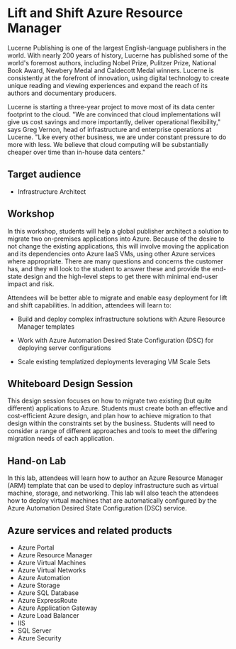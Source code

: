 # Lift and Shift Azure Resource Manager

Lucerne Publishing is one of the largest English-language publishers in the world. With nearly 200 years of history, Lucerne has published some of the world's foremost authors, including Nobel Prize, Pulitzer Prize, National Book Award, Newbery Medal and Caldecott Medal winners. Lucerne is consistently at the forefront of innovation, using digital technology to create unique reading and viewing experiences and expand the reach of its authors and documentary producers.

Lucerne is starting a three-year project to move most of its data center footprint to the cloud. "We are convinced that cloud implementations will give us cost savings and more importantly, deliver operational flexibility," says Greg Vernon, head of infrastructure and enterprise operations at Lucerne. "Like every other business, we are under constant pressure to do more with less. We believe that cloud computing will be substantially cheaper over time than in-house data centers." 

## Target audience

- Infrastructure Architect 

## Workshop
In this workshop, students will help a global publisher architect a solution to migrate two on-premises applications into Azure. Because of the desire to not change the existing applications, this will involve moving the application and its dependencies onto Azure IaaS VMs, using other Azure services where appropriate. There are many questions and concerns the customer has, and they will look to the student to answer these and provide the end-state design and the high-level steps to get there with minimal end-user impact and risk.

Attendees will be better able to migrate and enable easy deployment for
lift and shift capabilities. In addition, attendees will learn to:

-   Build and deploy complex infrastructure solutions with Azure
    Resource Manager templates

-   Work with Azure Automation Desired State Configuration (DSC) for
    deploying server configurations

-   Scale existing templatized deployments leveraging VM Scale Sets

## Whiteboard Design Session
This design session focuses on how to migrate two existing (but quite different) applications to Azure. Students must create both an effective and cost-efficient Azure design, and plan how to achieve migration to that design within the constraints set by the business. Students will need to consider a range of different approaches and tools to meet the differing migration needs of each application.

## Hand-on Lab
In this lab, attendees will learn how to author an Azure Resource Manager (ARM) template that can be used to deploy infrastructure such as virtual machine, storage, and networking. This lab will also teach the attendees how to deploy virtual machines that are automatically configured by the Azure Automation Desired State Configuration (DSC) service.

## Azure services and related products
- Azure Portal
- Azure Resource Manager
- Azure Virtual Machines
- Azure Virtual Networks
- Azure Automation
- Azure Storage
- Azure SQL Database
- Azure ExpressRoute
- Azure Application Gateway
- Azure Load Balancer
- IIS
- SQL Server
- Azure Security


